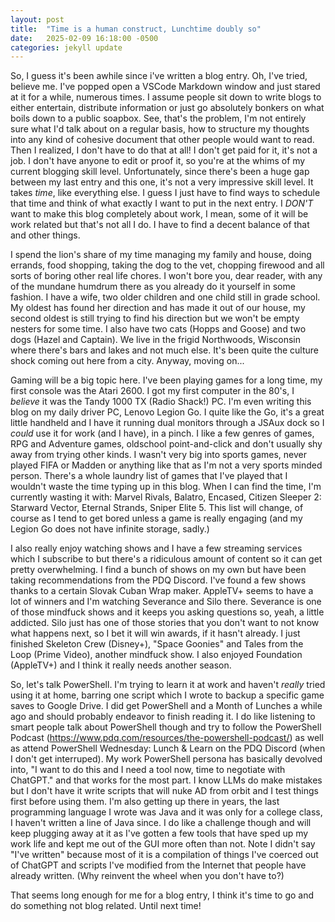 ```yaml
---
layout: post
title:  "Time is a human construct, Lunchtime doubly so"
date:   2025-02-09 16:18:00 -0500
categories: jekyll update
---
```

So, I guess it's been awhile since i've written a blog entry. Oh, I've tried, believe me. I've popped open a VSCode Markdown window and just stared at it for a while, numerous times. I assume people sit down to write blogs to either entertain, distribute information or just go absolutely bonkers on what boils down to a public soapbox. See, that's the problem, I'm not entirely sure what I'd talk about on a regular basis, how to structure my thoughts into any kind of cohesive document that other people would want to read. Then I realized, I don't have to do that at all! I don't get paid for it, it's not a job. I don't have anyone to edit or proof it, so you're at the whims of my current blogging skill level. Unfortunately, since there's been a huge gap between my last entry and this one, it's not a very impressive skill level. It takes *time*, like everything else. I guess I just have to find ways to schedule that time and think of what exactly I want to put in the next entry. I *DON'T* want to make this blog completely about work, I mean, some of it will be work related but that's not all I do. I have to find a decent balance of that and other things.

I spend the lion's share of my time managing my family and house, doing errands, food shopping, taking the dog to the vet, chopping firewood and all sorts of boring other real life chores. I won't bore you, dear reader, with any of the mundane humdrum there as you already do it yourself in some fashion.  I have a wife, two older children and one child still in grade school. My oldest has found her direction and has made it out of our house, my second oldest is still trying to find his direction but we won't be empty nesters for some time. I also have two cats (Hopps and Goose) and two dogs (Hazel and Captain). We live in the frigid Northwoods, Wisconsin where there's bars and lakes and not much else. It's been quite the culture shock coming out here from a city. Anyway, moving on...

Gaming will be a big topic here. I've been playing games for a long time, my first console was the Atari 2600. I got my first computer in the 80's, I *believe* it was the Tandy 1000 TX (Radio Shack!) PC. I'm even writing this blog on my daily driver PC, Lenovo Legion Go. I quite like the Go, it's a great little handheld and I have it running dual monitors through a JSAux dock so I *could* use it for work (and I have), in a pinch. I like a few genres of games, RPG and Adventure games, oldschool point-and-click and don't usually shy away from trying other kinds. I wasn't very big into sports games, never played FIFA or Madden or anything like that as I'm not a very sports minded person. There's a whole laundry list of games that I've played that I wouldn't waste the time typing up in this blog. When I can find the time, I'm currently wasting it with: Marvel Rivals, Balatro, Encased, Citizen Sleeper 2: Starward Vector, Eternal Strands, Sniper Elite 5. This list will change, of course as I tend to get bored unless a game is really engaging (and my Legion Go does not have infinite storage, sadly.)

I also really enjoy watching shows and I have a few streaming services which I subscribe to but there's a ridiculous amount of content so it can get pretty overwhelming. I find a bunch of shows on my own but have been taking recommendations from the PDQ Discord. I've found a few shows thanks to a certain Slovak Cuban Wrap maker. AppleTV+ seems to have a lot of winners and I'm watching Severance and Silo there. Severance is one of those mindfuck shows and it keeps you asking questions so, yeah, a little addicted. Silo just has one of those stories that you don't want to not know what happens next, so I bet it will win awards, if it hasn't already. I just finished Skeleton Crew (Disney+), "Space Goonies" and Tales from the Loop (Prime Video), another mindfuck show. I also enjoyed Foundation (AppleTV+) and I think it really needs another season.

So, let's talk PowerShell. I'm trying to learn it at work and haven't *really* tried using it at home, barring one script which I wrote to backup a specific game saves to Google Drive. I did get PowerShell and a Month of Lunches a while ago and should probably endeavor to finish reading it. I do like listening to smart people talk about PowerShell though and try to follow the PowerShell Podcast (https://www.pdq.com/resources/the-powershell-podcast/) as well as attend PowerShell Wednesday: Lunch & Learn on the PDQ Discord (when I don't get interruped). My work PowerShell persona has basically devolved into, "I want to do this and I need a tool now, time to negotiate with ChatGPT." and that works for the most part. I know LLMs do make mistakes but I don't have it write scripts that will nuke AD from orbit and I test things first before using them. I'm also getting up there in years, the last programming language I wrote was Java and it was only for a college class, I haven't written a line of Java since. I do like a challenge though and will keep plugging away at it as I've gotten a few tools that have sped up my work life and kept me out of the GUI more often than not. Note I didn't say "I've written" because most of it is a compilation of things I've coerced out of ChatGPT and scripts I've modified from the Internet that people have already written. (Why reinvent the wheel when you don't have to?)

That seems long enough for me for a blog entry, I think it's time to go and do something not blog related. Until next time!